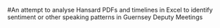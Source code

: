 ﻿#An attempt to analyse Hansard PDFs and timelines in Excel to identify sentiment or other speaking patterns in Guernsey Deputy Meetings
